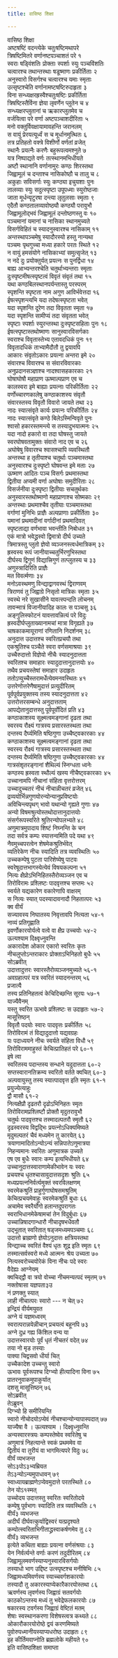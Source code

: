 ```yaml
---
title: वासिष्ठ शिक्षा

---
```

वासिष्ठ शिक्षा  
अष्टषष्टिं वदन्त्येके चतुःषष्टिमथापरे  
त्रिषष्टिमितरे वर्णानष्टपञ्चाशतं परे १  
स्वराः षड्विंशतिः प्रोक्ताः स्पर्शाः स्युः पञ्चविंशतिः  
चत्वारश्च तथान्तस्थाः षडूष्माणः प्रकीर्तिताः २  
अनुस्वारो विसर्गश्च चत्वारश्च यमाः स्मृताः  
उत्सृष्टश्चेति वर्णानामष्टषष्टिरुदाहृता ३  
विना सन्ध्यक्षरह्रस्वैश्चतुःषष्टिः प्रकीर्तिता  
त्रिषष्टिस्तैर्विना ज्ञेया लृवर्णेन प्लुतेन च ४  
सन्ध्यक्षरप्लुतानां च ऋकारप्लुतमेव च  
वर्जयित्वा परे वर्णा अष्टपञ्चाशदीरिताः ५  
मनो वक्तुर्विवक्षायामावहन्ति जरानलम्  
स वायुं प्रेरयत्यूर्ध्वं स च मूर्धानमुत्थितः ६  
तत्र प्रतिहतो वक्त्रे विशीर्णो वर्णतां व्रजेत्  
स्थानैः प्रयत्नैः करणैः बहुरूपत्वमश्नुते ७  
यत्र निष्पाद्यते वर्णः तत्स्थानमभिधीयते  
अष्टौ स्थानानि वर्णानामुरः कण्ठः शिरस्तथा  
जिह्वामूलं च दन्ताश्च नासिकोष्ठौ च तालु च ८  
अकुहाः सविसर्गाः स्युः कण्ठ्या इचुयशाः पुनः  
तालव्याः स्युः सदुत्स्पृष्टा उपूपध्माः स्युरोष्ठजाः  
जाता मूर्धन्यृटुरषा दन्त्या लृतुलसाः स्मृताः ९  
एदैतौ कण्ठतालव्यावोष्ठ्यौ कण्ठ्यौ परावुभौ  
जिह्वामूलोद्भवं जिह्वामूलं दन्तोष्ठणस्तु वः १०  
पञ्चमानां यमानां च नासिका स्थानमुच्यते  
विसर्गविहितं च स्यादनुस्वारश्च नासिकाम् ११  
अन्तस्थापञ्चमेषु स्यादौरस्यो हस्तु नान्यथा  
पञ्चमः पृथगुच्चा मध्या हकारे परतः स्थिते १२  
न वायुं हमसंयोगे नासिकाभ्यां समुत्सृजेत् १३  
न नदे दुः प्रयोक्तुर्यत् प्रयत्नः स पुनर्द्विधा १४  
बाह्य आभ्यन्तरश्चेति चतुर्थाभ्यन्तराः स्मृताः  
दुःस्पृष्टमीषत्स्पृष्टत्वं विवृतं संवृतं तथा १५  
यथा कण्ठबिलस्थानपर्यन्तास्तु परस्परम्  
स्पृशन्ति स्पृष्टता नाम अगुण आविर्भवेत्तदा १६  
ईषत्स्पृशन्त्यभि यदा तदेषत्स्पृष्टता भवेत्  
यदा स्पृशन्ति दूरेण तदा विवृतता स्मृता १७  
यदा स्पृशन्ति सामीप्यं तदा संवृतता भवेत्  
स्पृष्टाः स्पर्शाः स्युरन्तस्था दुःस्पृष्टसहिताः पुनः १८  
ईषत्स्पृष्टास्तथोष्माणः सानुस्वारविसर्गकाः  
स्वराश्च विवृतास्तेभ्य एतावदधिकं पुनः १९  
विवृतादधिकं ताभ्यामैदौतौ तु द्वयावपि  
आकारः संवृतोऽकारः प्रयत्ना अन्तरा इमे २०  
संवारश्च विवारश्च स संवारविवारकाः  
अनुप्रदानसञ्ज्ञाश्च नादश्वासहकारकाः २१  
घोषाघोषौ महाप्राण ऊष्माल्पप्राण एव च  
कालस्वरा इमे बाह्याः प्रयत्नाः परिकीर्तिताः २२  
वर्णोच्चारणकालेषु कण्ठाकाशस्य संवृतौ  
संवारस्तस्य विवृतौ विवारो जायते तथा २३  
नादः स्यात्संवृते कार्यः प्रयत्नः परिकीर्तितः २४  
नादः स्यात्संवृते कण्ठे बिलेऽस्मिन्विवृते पुनः  
श्वासो हकारस्तमन्त्ये स तस्यादुभयात्मनः २५  
यदा नादो हकारो वा तदा घोषस्तु जायते  
स्वरघोषवतामुक्तः संवारो नाद एव च २६  
अघोषेषु विवारश्च श्वासश्चापि व्यवस्थितौ  
अन्तस्था ह तृतीयाश्च चतुर्थाः पञ्चमास्तथा  
अनुस्वारश्च दुःस्पृष्टो घोषवन्त इमे मताः २७  
ऊष्माण आदितः पञ्च विसर्गः प्रथमास्तथा  
द्वितीया अप्यमी वर्णा अघोषाः समुदीरिताः २८  
विसर्जनीया दुःस्पृष्टा द्वितीयाः सचतुर्थकाः  
अनुस्वारस्तथोष्माणो महाप्राणाश्च सोष्मकाः २९  
अन्तस्थाः प्रथमाश्चैव तृतीयाः पञ्चमास्तथा  
वर्गाणां मुनिभिः प्राज्ञैः अल्पप्राणाः प्रकीर्तिताः ३०  
यमानां प्रथमादीनां वर्गादीनां प्रथमादिवत्  
स्पृष्टताद्या वर्णभावा भवन्तीति निबोधत ३१  
एकं मात्रो भवेद्ध्रस्वो द्विमात्रो दीर्घ उच्यते  
त्रिमात्रस्तु प्लुतो ज्ञेयो व्यञ्जनस्त्वर्धमात्रिकम् ३२  
ह्रस्वस्य रूपं जानीयाच्चतुर्भिरणुभिस्तथा  
दीर्घस्य द्विगुणं विद्यात्त्रिगुणं तत्प्लुतस्य च ३३  
अणुस्त्रादिरिति प्राज्ञैः  
मत विवर्त्मणाः ३४  
मनोऽवस्थमणु विन्द्याद्वागवस्थं द्विराणवम्  
त्रिराणवं तु जिह्वाग्रे निसृतो मात्रिकः स्मृताः ३५  
स्वस्थे नरे सुखासीने यावत्स्पन्दति लोचनम्  
तावन्मात्रं विजानीयादिह कालः स पञ्चसु ३६  
अङ्गुलिस्फोटनं यावत्तावन्नित्यं परे विदुः  
ह्रस्वदीर्घप्लुताख्यानामचां मात्रा विगृह्यते ३७  
चाषकाकमायूराणां रणितानि निदर्शनम् ३८  
अनुदात्त उदात्तश्च स्वरितप्रचयौ तथा  
एकश्रुतिश्च पञ्चैते स्वरा वर्णसमाश्रयाः ३९  
उच्चैरुदात्तो विज्ञेयो नीचैः स्यादनुदात्तता  
स्वरितश्च समाहारः स्यादुदात्तानुदात्तयोः ४०  
तथैव प्रचयस्तेषां समाहार उदाहृतः  
ततोऽप्युच्चैस्तरामर्धेत्येवमनवस्थितः ४१  
उत्तरेणोत्तरेणैषामुदात्तं प्रत्युदीरितम्  
पूर्वपूर्वप्रयुक्तस्य तस्य स्यादनुदात्तता ४२  
उत्तरोत्तरसम्बन्धे अनुदात्तताम्  
आपद्येतानुदात्तस्तु पूर्वपूर्वोदितं प्रति ४३  
कण्ठाकाशस्य सूक्ष्मत्वमङ्गानां दृढता तथा  
स्वरस्य रौक्ष्यं गात्रस्य प्रसारस्तस्थता तथा  
दन्तस्य दैर्घ्यमिति षष्ठिगुणा उच्चैष्ट्वकारकाः ४४  
कण्ठाकाशस्य सूक्ष्मत्वमङ्गानां दृढता तथा  
स्वरस्य रौक्ष्यं गात्रस्य प्रसारस्तस्थता तथा  
दन्तस्य दैर्घ्यमिति षष्ठिगुणा उच्चैष्ट्वकारकाः ४४  
गात्रसंशृतरङ्गानां शैथिल्यं स्निग्धता ध्वनेः  
कण्ठस्य ह्रस्वता स्थौल्यं खस्य नीचैष्ट्वकारकाः ४५  
उच्चानामपि नीचानां संहिता वृत्तरोत्तरम्  
उच्चादुच्चतरं नीचं नीचान्नीचतरं व्रजेत् ४६  
द्रव्ययोर्भिन्नगुणयोरन्योन्यानुप्रविष्टयोः  
अविचिन्त्यपृथग् भावो यथान्यो गृह्यते गुणाः ४७  
अन्यो विषमश्रुत्योस्तथोदात्तानुदात्तयोः  
संसर्गरूपस्वरिते श्रुतिरन्योपलभ्यते ४८  
अणुमात्रमुपादाय शिष्टं निघ्नन्ति के चन  
तदा सर्वत्र कम्पः स्यात्तन्वमिति पदे यथा ४९  
नैवमुच्चपरत्वेन शेषमेकश्रुतिर्भवेत्  
व्यतिरेकेण नीचः स्यादिति तत्र व्यवस्थितिः ५०  
उच्चकम्पेषु पुटता पारिशेष्येषु पाटवः  
स्वरेषूदात्तभागस्येत्येवं विषयकल्पना ५१  
नित्यः क्षैप्रोऽभिनिहितस्तैरोव्यञ्जन एव च  
तिरोविरामः प्रश्लिष्टः पादवृत्तश्च सप्तमः ५२  
स्वर्यते यद्यकारेण वकारेणापि वाक्षरम्  
स नित्यः स्यात् पदस्यादावनादौ निहतात्परः ५३  
क्व वीर्यं  
सज्यावस्य निघातस्य निवृत्तावपि नित्यता ५४-१  
नाव्यं प्रतिगृह्णाति  
इवर्णोकारयोर्यत्वे वत्वे वा क्षैप्र उच्चयोः ५४-२  
ऊत्यश्याम दिक्ष्वृध्नुवन्ति  
अकारादेश ओकार एकारो स्वरितः कृतः  
नीचलुप्तोऽन्तराकारः प्रोक्ताऽभिनिहतो बुधैः ५५  
सोऽब्रवीत्  
उदात्तादुत्तरः स्वारस्तैरोव्यञ्जनमुच्यते ५६-१  
अवग्रहात्परं यत्र स्वरितं स्यादनन्तरम् ५६  
प्रजात्यै  
तस्य प्रतिनिहतत्वं केचिदिच्छन्ति सूरयः ५७-१  
याज्यैवैनम्  
यस्तु स्वरित ऊभावे प्रश्लिष्टः स उदाहृतः ५७-२  
मासूत्तिष्ठन्  
विवृतौ पदयोः स्वारः पादवृत्तः प्रकीर्तितः ५८  
तिरोविरामं तं विद्यादुदात्तो यद्यवग्रहः  
यः पदाध्ययने नीचः स्वर्यते संहिता विधौ ५९  
तिरोविराममाहुस्तं केचित्प्रातिहतं परे ६०-१  
इषे त्वा  
स्वरितस्य पदान्तस्य सन्धाने यदुदात्तता ६०-२  
सप्तस्वारानतिक्रम्य स्वरितो वर्तते क्वचित् ६०-३  
अल्पवायुस्तु तस्य स्यात्पादवृत्त इति स्मृतः ६१-१  
प्रयुज्येत्याहुः  
द्वौ मासौ ६१-२  
नित्यक्षैप्रौ दृढतरौ दृढोऽभिनिहतः स्मृतः  
तिरोविरामप्रश्लिष्टौ प्रोक्तौ मृदुतरावुभौ  
चतुर्थः पादवृत्तश्च तस्मादल्पतरौ स्मृतौ ६२  
दृढस्वरस्य विद्वद्भिः प्रयत्नोऽधिक्यमिष्यते  
मृदुमल्पतरं चैवं मध्यमेन तु कारयेत् ६३  
त्रयाणामादितोऽन्योऽन्यं सन्निपातेऽणुमात्रया  
निहन्यमानः स्वरितः अणुमात्रक उच्यते  
एष एव बुधैः स्वारः कम्प इत्यभिधीयते ६४  
उच्चानुदात्तस्वाराणामेकीभावेन यः स्वरः  
प्रचयश्च धृतश्चासावुदात्तसदृशः श्रुतिः ६५  
मध्यप्रयत्ननिर्वर्त्यमुक्तं स्वरविलक्षणम्  
स्वरमेकश्रुतिं प्राहुर्गुणाघोषसमश्रुतिम्  
केचित्प्रचयमेवाहुः स्वरमेकश्रुतिं बुधाः ६६  
अचामेव स्वरैर्योगो हलान्तदुपरागतः  
स्वराभिधानमेकेषामचां तेन विदुर्बुधाः ६७  
उच्चान्निषादगान्धारौ नीचादृषभधैवतौ  
उद्भूतात् स्वरितात् षड्जमध्यमपञ्चमाः ६८  
उदात्तो ब्राह्मणो ज्ञेयोऽनुदात्तः क्षत्रियस्तथा  
विन्द्याच्च स्वरितं वैश्यं धृतः शूद्र इति स्मृतः ६९  
तस्मात्सर्वस्वरो मध्ये आत्मनः श्रेय उच्यता ७०  
नित्यस्वरोच्चयोरेकं विना नीचः पदे स्वरः  
वैदेह्यः आग्नेयम्  
क्वचिद्द्वौ वा त्रयो वोच्चा नीचमन्यत्पदं स्मृतम् ७१  
नक्तोषासा यज्ञपता३उ  
नं प्रणक्तु स्यात्  
लाही नीचात्परः स्वारो --- न चेत् ७२  
इन्द्रियं वीर्यमयुवत  
अग्ने यं यज्ञमध्वरम्  
स्वरात्परान्नयेन्नीचान् प्रचयत्वं बहूनपि ७३  
अग्ने दुध्र गह्य किंशिल वन्य या  
उदात्तस्वारयोः पूर्वं धृतं नीचतरं वदेत् ७४  
तया नो मृड तस्याः  
पाक्या चिद्वसवो धीर्या चित्  
उच्चैकादेश उच्चन्तु स्वारो  
ऊभावः पूर्वरूपश्च दिग्भ्यो हीत्यादिना विना ७५  
प्रातरनुवाकमुपाकुर्यात्  
दशसु मासूत्तिष्ठन् ७६  
सोऽब्रवीत्  
तेऽब्रुवन्  
दिग्भ्यो हि समीरियन्ति  
स्वारो नीचोदयोऽप्येवं नीचश्चान्योन्यापास्पदात् ७७  
याज्यैषा वै । ऊत्यश्याम । दिक्ष्वृध्नुवन्ति  
अन्यस्वारस्त्रयः कम्पस्तेष्वेव स्वरितेषु च  
अणुमात्रं निहत्यान्ते स्वकं प्रथममेव वा  
द्वितीयं वा तुरीयं वा भागमित्यपरे विदुः ७८  
वीर्यं व्यभजन्त  
सोऽ३पोऽ३भ्यम्रियत  
तेऽ३न्योऽन्यमुपाधावन् ७९  
स्वाध्यायब्राह्मणेऽप्येवमुदात्ते परतस्थिते ८०  
तेन योऽ१स्मत्  
उच्चोदय उदात्तस्तु स्वरितः स्वरितोदये  
कम्पेषु पूर्वभागः स्यादिति तत्र व्यवस्थितिः ८१  
वीर्यं३ व्यभजन्त  
अदीर्घं दीर्घवत्कुर्याद्विस्वरं यत्प्रदृश्यते  
कम्पोत्स्वरिताभिगीताद्ध्रस्वाकर्षणमेव तु ८२  
वीर्यं३ व्यभजन्त  
इत्येते कथिता बाह्याः प्रयत्ना वर्णसंश्रयाः ८३  
येन निर्वर्त्यन्ते वर्णाः करणं तदुदीरितम् ८४  
जिह्वामूलमवर्णस्याप्यनुस्वारविसर्गयोः  
तस्याधो भाग उद्दिष्ट उत्स्पृष्टश्च मनीषिभिः ८५  
जिह्वामध्यमिवर्णस्य स्याच्चवर्गशकारयोः  
तस्यादौ तु अकारस्याप्येकारैकारयोस्तथा ८६  
ऋवर्णस्य लृवर्णस्य जिह्वाग्रं सतवर्गयोः  
काठकोऽन्तस्य मध्यं तु भवेद्रेफलकारयोः ८७  
षकारस्य टवर्गस्य जिह्वाग्रं वेष्टितं मतम्  
शेषाः स्वस्थानकरणा विशेषस्त्वत्र कथ्यते ८८  
ओकारौकारयोरोष्ठे द्वयं करणमिष्यते  
पुवोरुपध्मानीयस्याप्यधरोष्ठ उदाहृतः ८९  
इह कीर्तिमवाप्नोति ब्रह्मलोके महीयते ९०  
              इति वासिष्ठशिक्षा समाप्ता